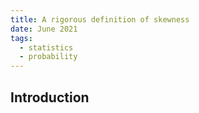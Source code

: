 ```yaml
---
title: A rigorous definition of skewness
date: June 2021
tags:
  - statistics
  - probability
---
```


## Introduction